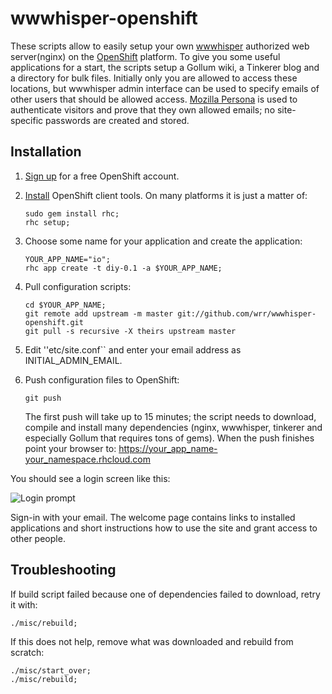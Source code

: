 wwwhisper-openshift
===================

These scripts allow to easily setup your own
[wwwhisper](https://github.com/wrr/wwwhisper) authorized web
server(nginx) on the [OpenShift](https://openshift.redhat.com/app/)
platform. To give you some useful applications for a start, the
scripts setup a Gollum wiki, a Tinkerer blog and a directory for bulk
files. Initially only you are allowed to access these locations, but
wwwhisper admin interface can be used to specify emails of other users
that should be allowed access. [Mozilla
Persona](https://login.persona.org/about) is used to authenticate
visitors and prove that they own allowed emails; no site-specific
passwords are created and stored.

Installation
------------

1. [Sign up](https://openshift.redhat.com/app/) for a free OpenShift account.

2. [Install](https://openshift.redhat.com/community/get-started)
   OpenShift client tools. On many platforms it is just a matter of:

       sudo gem install rhc;
       rhc setup;

3. Choose some name for your application and create the application:

       YOUR_APP_NAME="io";
       rhc app create -t diy-0.1 -a $YOUR_APP_NAME;

4. Pull configuration scripts:

       cd $YOUR_APP_NAME;
       git remote add upstream -m master git://github.com/wrr/wwwhisper-openshift.git
       git pull -s recursive -X theirs upstream master

5. Edit ''etc/site.conf`` and enter your email address as INITIAL_ADMIN_EMAIL.

6. Push configuration files to OpenShift:

       git push

   The first push will take up to 15 minutes; the script needs to
   download, compile and install many dependencies (nginx, wwwhisper,
   tinkerer and especially Gollum that requires tons of gems). When
   the push finishes point your browser to:
   https://your_app_name-your_namespace.rhcloud.com

You should see a login screen like this:

![Login prompt](https://raw.github.com/wrr/www/master/mixedbit.org/wwwhisper_screens/login_required.png)

Sign-in with your email. The welcome page contains links to installed
applications and short instructions how to use the site and grant
access to other people.


Troubleshooting
---------------

If build script failed because one of dependencies failed to download,
retry it with:

    ./misc/rebuild;

If this does not help, remove what was downloaded and rebuild from scratch:

    ./misc/start_over;
    ./misc/rebuild;
